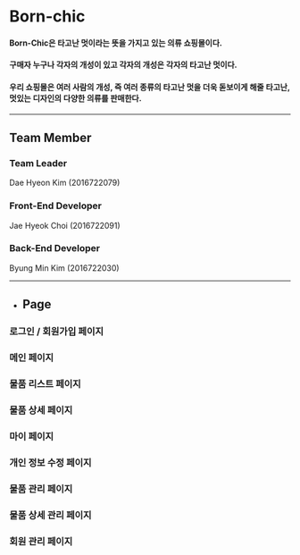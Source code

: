 # Born-chic
#### Born-Chic은 타고난 멋이라는 뜻을 가지고 있는 의류 쇼핑몰이다.
#### 구매자 누구나 각자의 개성이 있고 각자의 개성은 각자의 타고난 멋이다.
#### 우리 쇼핑몰은 여러 사람의 개성, 즉 여러 종류의 타고난 멋을 더욱 돋보이게 해줄 타고난, 멋있는 디자인의 다양한 의류를 판매한다.

***
## Team Member

### Team Leader
Dae Hyeon Kim (2016722079)

### Front-End Developer
Jae Hyeok Choi (2016722091)

### Back-End Developer
Byung Min Kim (2016722030)

***
* ## Page

### 로그인 / 회원가입 페이지

### 메인 페이지

### 물품 리스트 페이지

### 물품 상세 페이지

### 마이 페이지

### 개인 정보 수정 페이지

### 물품 관리 페이지

### 물품 상세 관리 페이지

### 회원 관리 페이지
